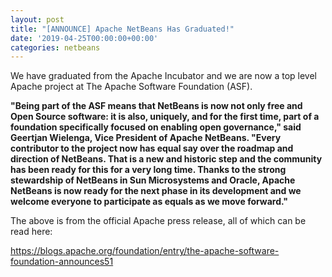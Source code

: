```yaml
---
layout: post
title: "[ANNOUNCE] Apache NetBeans Has Graduated!"
date: '2019-04-25T00:00:00+00:00'
categories: netbeans
---
```

We have graduated from the Apache Incubator and we are now a top level Apache project at The Apache Software Foundation (ASF).

<p><b>"Being part of the ASF means that NetBeans is now not only free and Open Source software: it is also, uniquely, and for the first time, part of a foundation specifically focused on enabling open governance," said Geertjan Wielenga, Vice President of Apache NetBeans. "Every contributor to the project now has equal say over the roadmap and direction of NetBeans. That is a new and historic step and the community has been ready for this for a very long time. Thanks to the strong stewardship of NetBeans in Sun Microsystems and Oracle, Apache NetBeans is now ready for the next phase in its development and we welcome everyone to participate as equals as we move forward."</b></p>

<p>The above is from the official Apache press release, all of which can be read here:</p>

<p><a href="https://blogs.apache.org/foundation/entry/the-apache-software-foundation-announces51">https://blogs.apache.org/foundation/entry/the-apache-software-foundation-announces51</a></p>

